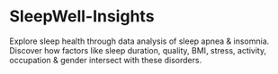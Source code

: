 # SleepWell-Insights
Explore sleep health through data analysis of sleep apnea &amp; insomnia. Discover how factors like sleep duration, quality, BMI, stress, activity, occupation &amp; gender intersect with these disorders. 
